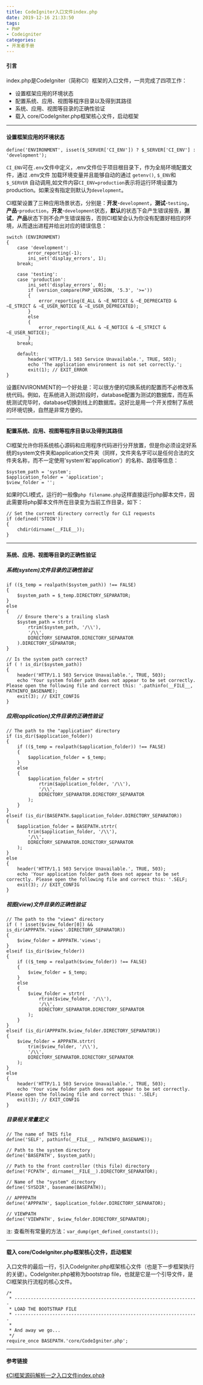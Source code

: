 ```yaml
---
title: CodeIgniter入口文件index.php
date: 2019-12-16 21:33:50
tags:
- PHP
- Codeigniter
categories:
- 开发者手册
---
```


#### 引言 ####

index.php是CodeIgniter（简称CI）框架的入口文件，一共完成了四项工作：

- 设置框架应用的环境状态
- 配置系统、应用、视图等程序目录以及得到其路径
- 系统、应用、视图等目录的正确性验证
- 载入 core/CodeIgniter.php框架核心文件，启动框架

<!-- more -->

---

#### 设置框架应用的环境状态 ####

```gherkin
define('ENVIRONMENT', isset($_SERVER['CI_ENV']) ? $_SERVER['CI_ENV'] : 'development');
```
`CI_ENV`可在`.env`文件中定义，.env文件位于项目根目录下，作为全局环境配置文件，通过 .env文件 加载环境变量并且能够自动的通过 `getenv()`, `$_ENV`和 `$_SERVER` 自动调用,如文件内容`CI_ENV=production`表示将运行环境设置为production。如果没有指定则默认为`development`。

CI框架设置了三种应用场景状态，分别是：**开发**-`development`，**测试**-`testing`，**产品**-`production`，**开发**-`development`状态，**默认**的状态下会产生错误报告，**测试**，**产品**状态下则不会产生错误报告，否则CI框架会认为你没有配置好相应的环境，从而退出进程并给出对应的错误信息：
```gherkin
switch (ENVIRONMENT)
{
	case 'development':
		error_reporting(-1);
		ini_set('display_errors', 1);
	break;

	case 'testing':
	case 'production':
		ini_set('display_errors', 0);
		if (version_compare(PHP_VERSION, '5.3', '>='))
		{
			error_reporting(E_ALL & ~E_NOTICE & ~E_DEPRECATED & ~E_STRICT & ~E_USER_NOTICE & ~E_USER_DEPRECATED);
		}
		else
		{
			error_reporting(E_ALL & ~E_NOTICE & ~E_STRICT & ~E_USER_NOTICE);
		}
	break;

	default:
		header('HTTP/1.1 503 Service Unavailable.', TRUE, 503);
		echo 'The application environment is not set correctly.';
		exit(1); // EXIT_ERROR
}
```
设置ENVIRONMENT的一个好处是：可以很方便的切换系统的配置而不必修改系统代码。例如，在系统进入测试阶段时，database配置为测试的数据库，而在系统测试完毕时，database切换到线上的数据库。这好比是用一个开关控制了系统的环境切换，自然是非常方便的。

---

#### 配置系统、应用、视图等程序目录以及得到其路径 ####

 CI框架允许你将系统核心源码和应用程序代码进行分开放置，但是你必须设定好系统的system文件夹和application文件夹（同样，文件夹名字可以是任何合法的文件夹名称，而不一定使用’system’和’application’）的名称、路径等信息：
 ```gherkin
$system_path = 'system';
$application_folder = 'application';
$view_folder = '';
```

如果时CLI模式，运行的一般像`php filename.php`这样直接运行php脚本文件，因此需要将php脚本文件所在目录变为当前工作目录，如下：
```gherkin
// Set the current directory correctly for CLI requests
if (defined('STDIN'))
{
    chdir(dirname(__FILE__));
}
```

---

#### 系统、应用、视图等目录的正确性验证 ####

##### 系统(system)文件目录的正确性验证 #####
```gherkin
if (($_temp = realpath($system_path)) !== FALSE)
{
    $system_path = $_temp.DIRECTORY_SEPARATOR;
}
else
{
    // Ensure there's a trailing slash
    $system_path = strtr(
        rtrim($system_path, '/\\'),
        '/\\',
        DIRECTORY_SEPARATOR.DIRECTORY_SEPARATOR
    ).DIRECTORY_SEPARATOR;
}

// Is the system path correct?
if ( ! is_dir($system_path))
{
    header('HTTP/1.1 503 Service Unavailable.', TRUE, 503);
    echo 'Your system folder path does not appear to be set correctly. Please open the following file and correct this: '.pathinfo(__FILE__, PATHINFO_BASENAME);
    exit(3); // EXIT_CONFIG
}
```

##### 应用(application)文件目录的正确性验证 #####
```gherkin
// The path to the "application" directory
if (is_dir($application_folder))
{
    if (($_temp = realpath($application_folder)) !== FALSE)
    {
        $application_folder = $_temp;
    }
    else
    {
        $application_folder = strtr(
            rtrim($application_folder, '/\\'),
            '/\\',
            DIRECTORY_SEPARATOR.DIRECTORY_SEPARATOR
        );
    }
}
elseif (is_dir(BASEPATH.$application_folder.DIRECTORY_SEPARATOR))
{
    $application_folder = BASEPATH.strtr(
        trim($application_folder, '/\\'),
        '/\\',
        DIRECTORY_SEPARATOR.DIRECTORY_SEPARATOR
    );
}
else
{
    header('HTTP/1.1 503 Service Unavailable.', TRUE, 503);
    echo 'Your application folder path does not appear to be set correctly. Please open the following file and correct this: '.SELF;
    exit(3); // EXIT_CONFIG
}
```

##### 视图(view)文件目录的正确性验证 #####
```gherkin
// The path to the "views" directory
if ( ! isset($view_folder[0]) && is_dir(APPPATH.'views'.DIRECTORY_SEPARATOR))
{
    $view_folder = APPPATH.'views';
}
elseif (is_dir($view_folder))
{
    if (($_temp = realpath($view_folder)) !== FALSE)
    {
        $view_folder = $_temp;
    }
    else
    {
        $view_folder = strtr(
            rtrim($view_folder, '/\\'),
            '/\\',
            DIRECTORY_SEPARATOR.DIRECTORY_SEPARATOR
        );
    }
}
elseif (is_dir(APPPATH.$view_folder.DIRECTORY_SEPARATOR))
{
    $view_folder = APPPATH.strtr(
        trim($view_folder, '/\\'),
        '/\\',
        DIRECTORY_SEPARATOR.DIRECTORY_SEPARATOR
    );
}
else
{
    header('HTTP/1.1 503 Service Unavailable.', TRUE, 503);
    echo 'Your view folder path does not appear to be set correctly. Please open the following file and correct this: '.SELF;
    exit(3); // EXIT_CONFIG
}
```

##### 目录相关常量定义 #####
```gherkin
// The name of THIS file
define('SELF', pathinfo(__FILE__, PATHINFO_BASENAME));

// Path to the system directory
define('BASEPATH', $system_path);

// Path to the front controller (this file) directory
define('FCPATH', dirname(__FILE__).DIRECTORY_SEPARATOR);

// Name of the "system" directory
define('SYSDIR', basename(BASEPATH));

// APPPPATH
define('APPPATH', $application_folder.DIRECTORY_SEPARATOR);

// VIEWPATH
define('VIEWPATH', $view_folder.DIRECTORY_SEPARATOR);
```

`注`: 查看所有常量的方法：`var_dump(get_defined_constants());`

---

#### 载入 core/CodeIgniter.php框架核心文件，启动框架 ####

入口文件的最后一行，引入CodeIgniter.php框架核心文件（也是下一步框架执行的关键）。CodeIgniter.php被称为bootstrap file，也就是它是一个引导文件，是CI框架执行流程的核心文件。
```gherkin
/*
 * --------------------------------------------------------------------
 * LOAD THE BOOTSTRAP FILE
 * --------------------------------------------------------------------
 *
 * And away we go...
 */
require_once BASEPATH.'core/CodeIgniter.php';
```

---

#### 参考链接 ####

[《CI框架源码解析一之入口文件index.php》](https://blog.csdn.net/Zhihua_W/article/details/52815892)
